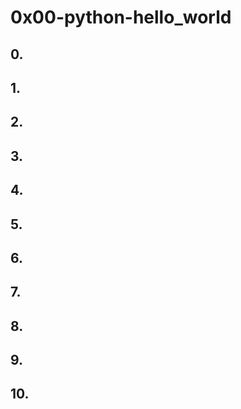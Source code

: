 # 0x00-python-hello_world
## 0. 

## 1. 

## 2.

## 3.

## 4.

## 5.

## 6.

## 7.

## 8.

## 9.

## 10.
